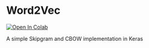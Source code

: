 # Word2Vec

[![Open In Colab](https://colab.research.google.com/assets/colab-badge.svg)](https://colab.research.google.com/drive/1O7tNLdV1aFPCpf382DxIH-c-0GEZWlWn)

A simple Skipgram and CBOW implementation in Keras 
